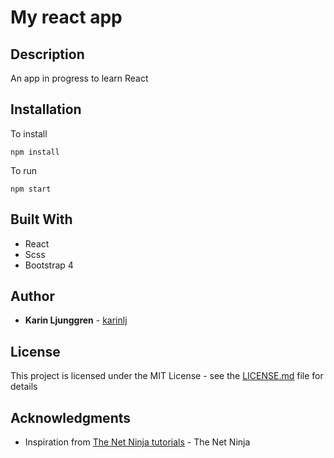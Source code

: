 # My react app

## Description
An app in progress to learn React 

## Installation
To install

```npm install```

To run

```npm start```

## Built With
* React
* Scss
* Bootstrap 4

## Author
* **Karin Ljunggren** - [karinlj](https://github.com/karinlj)

## License
This project is licensed under the MIT License - see the [LICENSE.md](LICENSE.md) file for details

## Acknowledgments
* Inspiration from [The Net Ninja tutorials](https://www.youtube.com/playlist?list=PL4cUxeGkcC9ij8CfkAY2RAGb-tmkNwQHG) - The Net Ninja

